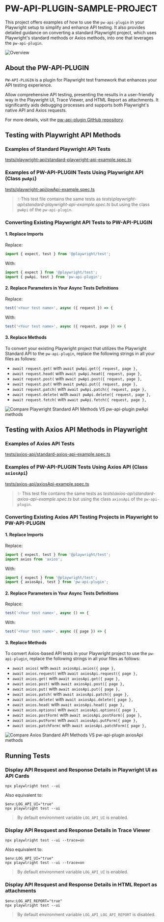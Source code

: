 # PW-API-PLUGIN-SAMPLE-PROJECT

This project offers examples of how to use the `pw-api-plugin` in your Playwright setup to simplify and enhance API testing. It also provides detailed guidance on converting a standard Playwright project, which uses Playwright's standard methods or Axios methods, into one that leverages the `pw-api-plugin`.

![Overview](images/overview.png)

## About the PW-API-PLUGIN

`PW-API-PLUGIN` is a plugin for Playwright test framework that enhances your API testing experience.

Allow comprehensive API testing, presenting the results in a user-friendly way in the Playwright UI, Trace Viewer, and HTML Report as attachments. It significantly aids debugging processes and supports both Playwright's native API and Axios requests.

For more details, visit the [pw-api-plugin GitHub repository](https://github.com/sclavijosuero/pw-api-plugin).


## Testing with Playwright API Methods

### Examples of Standard Playwright API Tests

[tests/playwright-api/standard-playwright-api-example.spec.ts](tests/playwright-api/standard-playwright-api-example.spec.ts)

### Examples of PW-API-PLUGIN Tests Using Playwright API (Class `pwApi`)

[tests/playwright-api/pwApi-example.spec.ts](tests/playwright-api/pwApi-example.spec.ts)

> ✨This test file contains the same tests as _tests\playwright-api\standard-playwright-api-example.spec.ts_ but using the class `pwApi` of the `pw-api-plugin`.

### Converting Existing Playwright API Tests to PW-API-PLUGIN

#### 1. Replace Imports

Replace:

```js
import { expect, test } from '@playwright/test';
```

With:

```js
import { expect } from '@playwright/test';
import { pwApi, test } from 'pw-api-plugin';
```

#### 2. Replace Parameters in Your Async Tests Definitions

Replace:

```js
test('<Your test name>', async ({ request }) => {
```

With:

```js
test('<Your test name>', async ({ request, page }) => {
```

#### 3. Replace Methods

To convert your existing Playwright project that utilizes the Playwright Standard API to the `pw-api-plugin`, replace the following strings in all your files as follows:

- `await request.get(` with `await pwApi.get({ request, page }, `
- `await request.head(` with `await pwApi.head({ request, page }, `
- `await request.post(` with `await pwApi.post({ request, page }, `
- `await request.put(` with `await pwApi.put({ request, page }, `
- `await request.patch(` with `await pwApi.patch({ request, page }, `
- `await request.delete(` with `await pwApi.delete({ request, page }, `
- `await request.fetch(` with `await pwApi.fetch({ request, page }, `

![Compare Playwright Standard API Methods VS pw-api-plugin pwApi methods](images/pw-api-compare.png)


## Testing with Axios API Methods in Playwright

### Examples of Axios API Tests

[tests/axios-api/standard-axios-api-example.spec.ts](tests/axios-api/standard-axios-api-example.spec.ts)

### Examples of PW-API-PLUGIN Tests Using Axios API (Class `axiosApi`)

[tests/axios-api/axiosApi-example.spec.ts](tests/axios-api/axiosApi-example.spec.ts)

> ✨ This test file contains the same tests as _tests\axios-api\standard-axios-api-example.spec.ts_ but using the class `axiosApi` of the `pw-api-plugin`.

### Converting Existing Axios API Testing Projects in Playwright to PW-API-PLUGIN

#### 1. Replace Imports

Replace:

```js
import { expect, test } from '@playwright/test';
import axios from 'axios';
```

With:

```js
import { expect } from '@playwright/test';
import { axiosApi, test } from 'pw-api-plugin';
```

#### 2. Replace Parameters in Your Async Tests Definitions

Replace:

```js
test('<Your test name>', async () => {
```

With:

```js
test('<Your test name>', async ({ page }) => {
```

#### 3. Replace Methods

To convert Axios-based API tests in your Playwright project to use the `pw-api-plugin`, replace the following strings in all your files as follows:

- `await axios(` with `await axiosApi.axios({ page }, `
- `await axios.request(` with `await axiosApi.request({ page }, `
- `await axios.get(` with `await axiosApi.get({ page }, `
- `await axios.post(` with `await axiosApi.post({ page }, `
- `await axios.put(` with `await axiosApi.put({ page }, `
- `await axios.patch(` with `await axiosApi.patch({ page }, `
- `await axios.delete(` with `await axiosApi.delete({ page }, `
- `await axios.head(` with `await axiosApi.head({ page }, `
- `await axios.options(` with `await axiosApi.options({ page }, `
- `await axios.postForm(` with `await axiosApi.postForm({ page }, `
- `await axios.putForm(` with `await axiosApi.putForm({ page }, `
- `await axios.patchForm(` with `await axiosApi.patchForm({ page }, `

![Compare Axios Standard API Methods VS pw-api-plugin axiosApi methods](images/axios-api-compare.png)


## Running Tests

### Display API Resquest and Response Details in Playwright UI as API Cards

```shell
npx playwlright test --ui
```

Also equivalent to:

```shell
$env:LOG_API_UI="true"
npx playwlright test --ui
```

> By default environment variable `LOG_API_UI` is enabled.


### Display API Resquest and Response Details in Trace Viewer

```shell
npx playwlright test --ui --trace=on
```

Also equivalent to:

```shell
$env:LOG_API_UI="true"
npx playwlright test --ui --trace=on
```

> By default environment variable `LOG_API_UI` is enabled.


### Display API Resquest and Response Details in HTML Report as attachments

```shell
$env:LOG_API_REPORT="true"
npx playwlright test --ui
```

> By default environment variable `LOG_API_LOG_API_REPORT` is disabled.

